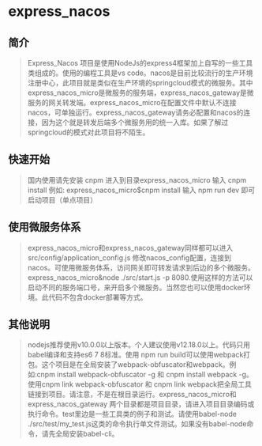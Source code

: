 # express_nacos

## 简介
> Express_Nacos 项目是使用NodeJs的express4框架加上自写的一些工具类组成的。使用的编程工具是vs code。nacos是目前比较流行的生产环境注册中心，此项目就是类似在生产环境的springcloud模式的微服务。其中express_nacos_micro是微服务的服务端，express_nacos_gateway是微服务的网关转发端。express_nacos_micro在配置文件中默认不连接nacos，可单独运行。express_nacos_gateway请务必配置和nacos的连接，因为这个就是转发后端多个微服务用的统一入库。如果了解过springcloud的模式对此项目将不陌生。

## 快速开始
> 国内使用请先安装 cnpm
> 进入到目录express_nacos_micro
> 输入 cnpm install  例如: express_nacos_micro$cnpm install
> 输入 npm run dev  即可启动项目（单点项目）

## 使用微服务体系
> express_nacos_micro和express_nacos_gateway同样都可以进入src/config/application_config.js 修改nacos_config配置，连接到nacos。可使用微服务体系，访问网关即可转发请求到后边的多个微服务。express_nacos_micro&node ./src/start.js -p 8080.使用这样的方法可以启动不同的服务端口号，来开启多个微服务。当然您也可以使用docker环境。此代码不包含docker部署等方式。

## 其他说明
> nodejs推荐使用v10.0.0以上版本。个人建议使用v12.18.0以上。代码只用babel编译和支持es6 7 8标准。使用 npm run build可以使用webpack打包。这个项目是在全局安装了webpack-obfuscator和webpack。例如:cnpm install webpack-obfuscator -g 和 cnpm install webpack -g。使用cnpm link webpack-obfuscator 和 cnpm link webpack把全局工具链接到项目。请注意，不是在根目录运行。express_nacos_micro和express_nacos_gateway 两个目录都是项目目录，请进入项目目录编码或执行命令。test里边是一些工具类的例子和测试。请使用babel-node ./src/test/my_test.js这类的命令执行单文件测试。如果没有babel-node命令，请先全局安装babel-cli。